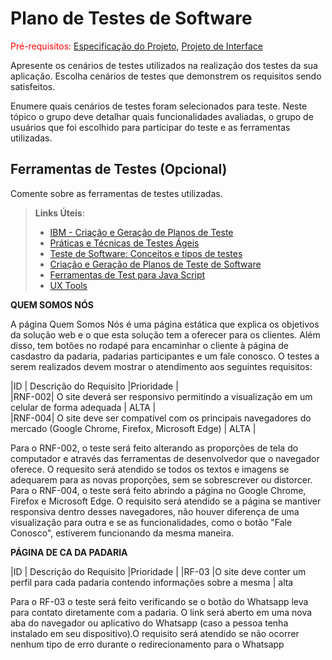 # Plano de Testes de Software

<span style="color:red">Pré-requisitos: <a href="2-Especificação do Projeto.md"> Especificação do Projeto</a></span>, <a href="3-Projeto de Interface.md"> Projeto de Interface</a>

Apresente os cenários de testes utilizados na realização dos testes da sua aplicação. Escolha cenários de testes que demonstrem os requisitos sendo satisfeitos.

Enumere quais cenários de testes foram selecionados para teste. Neste tópico o grupo deve detalhar quais funcionalidades avaliadas, o grupo de usuários que foi escolhido para participar do teste e as ferramentas utilizadas.
 
## Ferramentas de Testes (Opcional)

Comente sobre as ferramentas de testes utilizadas.
 
> **Links Úteis**:
> - [IBM - Criação e Geração de Planos de Teste](https://www.ibm.com/developerworks/br/local/rational/criacao_geracao_planos_testes_software/index.html)
> - [Práticas e Técnicas de Testes Ágeis](http://assiste.serpro.gov.br/serproagil/Apresenta/slides.pdf)
> -  [Teste de Software: Conceitos e tipos de testes](https://blog.onedaytesting.com.br/teste-de-software/)
> - [Criação e Geração de Planos de Teste de Software](https://www.ibm.com/developerworks/br/local/rational/criacao_geracao_planos_testes_software/index.html)
> - [Ferramentas de Test para Java Script](https://geekflare.com/javascript-unit-testing/)
> - [UX Tools](https://uxdesign.cc/ux-user-research-and-user-testing-tools-2d339d379dc7)

<b> QUEM SOMOS NÓS </b>

A página Quem Somos Nós é uma página estática que explica os objetivos da solução web e o que esta solução tem a oferecer para os clientes. Além disso, tem botões no rodapé para encaminhar o cliente à página de casdastro da padaria, padarias participantes e um fale conosco.
O testes a serem realizados devem mostrar o atendimento aos seguintes requisitos: 

|ID      | Descrição do Requisito  |Prioridade |<br>
|RNF-002| O site deverá ser responsivo permitindo a visualização em um celular de forma adequada |   ALTA  | <br>
|RNF-004| O site deve ser compatível com os principais navegadores do mercado (Google Chrome, Firefox, Microsoft Edge)  | ALTA  |<br>

Para o RNF-002, o teste será feito alterando as proporções de tela do computador e através das ferramentas de desenvolvedor que o navegador oferece. O requesito será atendido se todos os textos e imagens se adequarem para as novas proporções, sem se sobrescrever ou distorcer.
Para o RNF-004, o teste será feito abrindo a página no Google Chrome, Firefox e Microsoft Edge. O requisito será atendido se a página se mantiver responsiva dentro desses navegadores, não houver diferença de uma visualização para outra e se as funcionalidades, como o botão "Fale Conosco", estiverem funcionando da mesma maneira.


<b> PÁGINA DE CA DA PADARIA </b>

|ID      | Descrição do Requisito  |Prioridade |
|RF-03   |O site deve conter um perfil para cada padaria contendo informações sobre a mesma | alta

Para o RF-03 o teste será feito verificando se o botão do Whatsapp leva para contato diretamente com a padaria. O link será aberto em uma nova aba do navegador ou aplicativo do Whatsapp (caso a pessoa tenha instalado em seu dispositivo).O requisito será atendido se não ocorrer nenhum tipo de erro durante o redirecionamento para o Whatsapp





